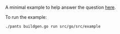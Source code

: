 A minimal example to help answer the question
[here](https://github.com/pantsbuild/pants/issues/8012).

To run the example:
```
./pants buildgen.go run src/go/src/example
```

